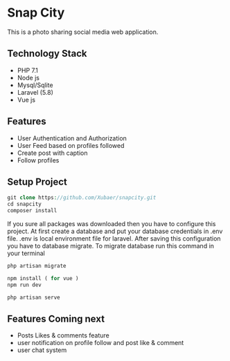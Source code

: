 # Snap City
This is a photo sharing social media web application.

## Technology Stack
- PHP 7.1
- Node js
- Mysql/Sqlite
- Laravel (5.8)
- Vue js

## Features
- User Authentication and Authorization
- User Feed based on profiles followed
- Create post with caption
- Follow profiles

## Setup Project
```PHP
git clone https://github.com/Xubaer/snapcity.git
cd snapcity
composer install
```
If you sure all packages was downloaded then you have to configure this project. At first create a database and put your database credentials in .env file. .env is local environment file for laravel. After saving this configuration you have to database migrate. To migrate database run this command in your terminal
```PHP
php artisan migrate

npm install ( for vue )
npm run dev

php artisan serve
```

## Features Coming next
- Posts Likes & comments feature
- user notification on profile follow and post like & comment
- user chat system